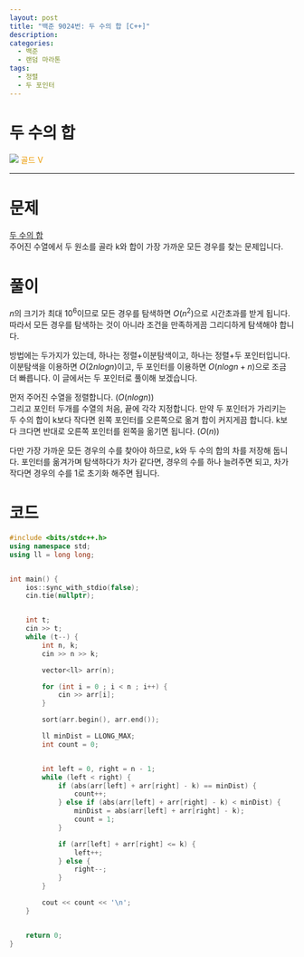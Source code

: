 ```yaml
---
layout: post
title: "백준 9024번: 두 수의 합 [C++]"
description:
categories:
  - 백준
  - 랜덤 마라톤
tags:
  - 정렬
  - 두 포인터
---
```


# 두 수의 합
<div class="difficulty">
  <img class="solvedac-tier" src="https://d2gd6pc034wcta.cloudfront.net/tier/11.svg">
  <span style="color: rgb(236, 154, 0);">골드 V</span>
</div>

---

# 문제
[두 수의 합](https://www.acmicpc.net/problem/9024) \
주어진 수열에서 두 원소를 골라 k와 합이 가장 가까운 모든 경우를 찾는 문제입니다.

# 풀이
$n$의 크기가 최대 $10^6$이므로 모든 경우를 탐색하면 $O(n^2)$으로 시간초과를 받게 됩니다. 따라서 모든 경우를 탐색하는 것이 아니라 조건을 만족하게끔 그리디하게 탐색해야 합니다.

방법에는 두가지가 있는데, 하나는 정렬+이분탐색이고, 하나는 정렬+두 포인터입니다. 이분탐색을 이용하면 $O(2nlogn)$이고, 두 포인터를 이용하면 $O(nlogn + n)$으로 조금 더 빠릅니다. 이 글에서는 두 포인터로 풀이해 보겠습니다.

먼저 주어진 수열을 정렬합니다. ($O(nlogn)$) \
그리고 포인터 두개를 수열의 처음, 끝에 각각 지정합니다. 만약 두 포인터가 가리키는 두 수의 합이 k보다 작다면 왼쪽 포인터를 오른쪽으로 옮겨 합이 커지게끔 합니다. k보다 크다면 반대로 오른쪽 포인터를 왼쪽을 옮기면 됩니다. ($O(n)$)

다만 가장 가까운 모든 경우의 수를 찾아야 하므로, k와 두 수의 합의 차를 저장해 둡니다. 포인터를 옮겨가며 탐색하다가 차가 같다면, 경우의 수를 하나 늘려주면 되고, 차가 작다면 경우의 수를 1로 초기화 해주면 됩니다.

# 코드

```cpp
#include <bits/stdc++.h>
using namespace std;
using ll = long long;


int main() {
    ios::sync_with_stdio(false);
    cin.tie(nullptr);


    int t;
    cin >> t;
    while (t--) {
        int n, k;
        cin >> n >> k;

        vector<ll> arr(n);

        for (int i = 0 ; i < n ; i++) {
            cin >> arr[i];
        }

        sort(arr.begin(), arr.end());

        ll minDist = LLONG_MAX;
        int count = 0;


        int left = 0, right = n - 1;
        while (left < right) {
            if (abs(arr[left] + arr[right] - k) == minDist) {
                count++;
            } else if (abs(arr[left] + arr[right] - k) < minDist) {
                minDist = abs(arr[left] + arr[right] - k);
                count = 1;
            }

            if (arr[left] + arr[right] <= k) {
                left++;
            } else {
                right--;
            }
        }

        cout << count << '\n';
    }


    return 0;
}
```